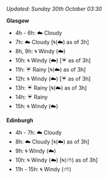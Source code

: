 *Updated: Sunday 30th October 03:30*

**Glasgow**

* 4h - 6h: :cloud: Cloudy
* 7h: :cloud: Cloudy [:cyclone:(:cloud:) as of 3h]
* 8h, 9h: :cyclone: Windy (:cloud:)
* 10h: :cyclone: Windy (:cloud:) [:umbrella: as of 3h]
* 11h: :umbrella: Rainy [:cyclone:(:cloud:) as of 3h]
* 12h: :cyclone: Windy (:cloud:) [:umbrella: as of 3h]
* 13h: :umbrella: Rainy [:cyclone:(:cloud:) as of 3h]
* 14h: :umbrella: Rainy
* 15h: :cyclone: Windy (:cloud:)

**Edinburgh**

* 4h - 7h: :cloud: Cloudy
* 8h: :cloud: Cloudy [:cyclone:(:cloud:) as of 3h]
* 9h: :cyclone: Windy (:cloud:)
* 10h: :cyclone: Windy (:cloud:) [:cyclone:(:partly_sunny:) as of 3h]
* 11h - 15h: :cyclone: Windy (:partly_sunny:)
